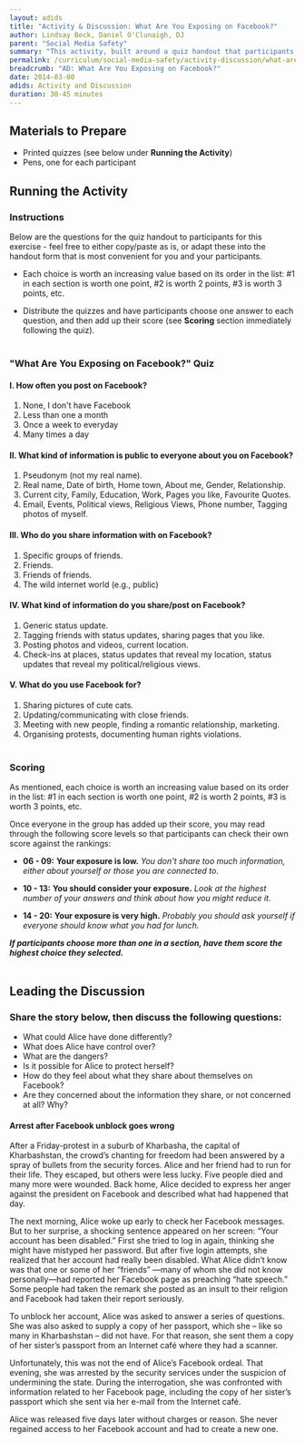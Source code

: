 ```yaml
---
layout: adids
title: "Activity & Discussion: What Are You Exposing on Facebook?"
author: Lindsay Beck, Daniel O'Clunaigh, DJ
parent: "Social Media Safety"
summary: "This activity, built around a quiz handout that participants complete in-session, is designed to help trainees come to better understand how much information they actively share on social networking services. An important outcome, and talking point for the Discussion, is a firmer grasp of the impact that certain kinds of sharing behavior may have on your privacy, and that of others."
permalink: /curriculum/social-media-safety/activity-discussion/what-are-you-exposing-facebook/
breadcrumb: "AD: What Are You Exposing on Facebook?"
date: 2014-03-00
adids: Activity and Discussion
duration: 30-45 minutes
---
```


## Materials to Prepare ##

- Printed quizzes (see below under **Running the Activity**)
- Pens, one for each participant

## Running the Activity ##

### Instructions ###

Below are the questions for the quiz handout to participants for this exercise - feel free to either copy/paste as is, or adapt these into the handout form that is most convenient for you and your participants.

- Each choice is worth an increasing value based on its order in the list: #1 in each section is worth one point, #2 is worth 2 points, #3 is worth 3 points, etc.

- Distribute the quizzes and have participants choose one answer to each question, and then add up their score (see **Scoring** section immediately following the quiz).
<br><br>

### "What Are You Exposing on Facebook?" Quiz ###

#### I. How often you post on Facebook? ####

1. None, I don't have Facebook
2. Less than one a month
3. Once a week to everyday
4. Many times a day

#### II. What kind of information is public to everyone about you on Facebook? ####

1. Pseudonym (not my real name).
2. Real name, Date of birth, Home town, About me, Gender, Relationship.
3. Current city, Family, Education, Work, Pages you like, Favourite Quotes.
4. Email, Events, Political views, Religious Views, Phone number, Tagging photos of myself.

#### III. Who do you share information with on Facebook? ####

1. Specific groups of friends.
2. Friends.
3. Friends of friends.
4. The wild internet world (e.g., public)

#### IV. What kind of information do you share/post on Facebook? ####

1. Generic status update.
2. Tagging friends with status updates, sharing pages that you like.
3. Posting photos and videos, current location.
4. Check-ins at places, status updates that reveal my location, status updates that reveal my political/religious views.

#### V. What do you use Facebook for? ####

1. Sharing pictures of cute cats.
2. Updating/communicating with close friends.
3. Meeting with new people, finding a romantic relationship, marketing.
4. Organising protests, documenting human rights violations.
<br><br>

### Scoring ###

As mentioned, each choice is worth an increasing value based on its order in the list: #1 in each section is worth one point, #2 is worth 2 points, #3 is worth 3 points, etc.

Once everyone in the group has added up their score, you may read through the following score levels so that participants can check their own score against the rankings:

- **06 - 09:** **Your exposure is low.** *You don't share too much information, either about yourself or those you are connected to.*

- **10 - 13:** **You should consider your exposure.** *Look at the highest number of your answers and think about how you might reduce it.*

- **14 - 20:** **Your exposure is very high.** *Probably you should ask yourself if everyone should know what you had for lunch.*


***If participants choose more than one in a section, have them score the highest choice they selected.***
<br><br>


## Leading the Discussion ##

### Share the story below, then discuss the following questions: ###

- What could Alice have done differently?
- What does Alice have control over?
- What are the dangers?
- Is it possible for Alice to protect herself?
- How do they feel about what they share about themselves on Facebook?
- Are they concerned about the information they share, or not concerned at all? Why?

#### Arrest after Facebook unblock goes wrong ####
After a Friday-protest in a suburb of Kharbasha, the capital of Kharbashstan, the crowd’s chanting for freedom had been answered by a spray of bullets from the security forces. Alice and her friend had to run for their life. They escaped, but others were less lucky. Five people died and many more were wounded. Back home, Alice decided to express her anger against the president on Facebook and described what had happened that day.

The next morning, Alice woke up early to check her Facebook messages. But to her surprise, a shocking sentence appeared on her screen: “Your account has been disabled.” First she tried to log in again, thinking she might have mistyped her password. But after five login attempts, she realized that her account had really been disabled. What Alice didn’t know was that one or some of her “friends” —many of whom she did not know personally—had reported her Facebook page as preaching “hate speech.” Some people had taken the remark she posted as an insult to their religion and Facebook had taken their report seriously.

To unblock her account, Alice was asked to answer a series of questions. She was also asked to supply a copy of her passport, which she – like so many in Kharbashstan – did not have. For that reason, she sent them a copy of her sister’s passport from an Internet café where they had a scanner.

Unfortunately, this was not the end of Alice’s Facebook ordeal. That evening, she was arrested by the security services under the suspicion of undermining the state. During the interrogation, she was confronted with information related to her Facebook page, including the copy of her sister’s passport which she sent via her e-mail from the Internet café.

Alice was released five days later without charges or reason. She never regained access to her Facebook account and had to create a new one.
